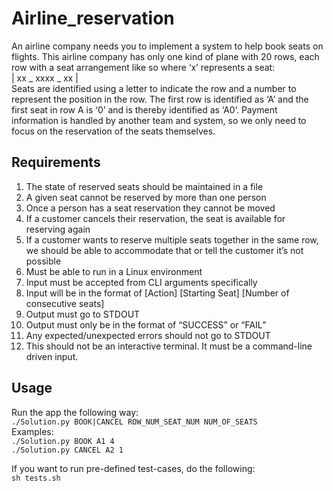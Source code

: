# Airline_reservation
An airline company needs you to implement a system to help book seats on flights. This airline company has only one kind of plane with 20 rows, each row with a seat arrangement like so where ‘x’ represents a seat:  
| xx _ xxxx _ xx |  
Seats are identified using a letter to indicate the row and a number to represent the position in the row. The first row is identified as ‘A’ and the first seat in row A is ‘0’ and is thereby identified as ‘A0’. Payment information is handled by another team and system, so we only need to focus on the reservation of the seats themselves.

## Requirements
1. The state of reserved seats should be maintained in a file
2. A given seat cannot be reserved by more than one person
3. Once a person has a seat reservation they cannot be moved
4. If a customer cancels their reservation, the seat is available for reserving again
5. If a customer wants to reserve multiple seats together in the same row, we should be able to accommodate that or tell the customer it’s not possible
6. Must be able to run in a Linux environment
7. Input must be accepted from CLI arguments specifically
8. Input will be in the format of [Action] [Starting Seat] [Number of consecutive seats]
9. Output must go to STDOUT
10. Output must only be in the format of “SUCCESS” or “FAIL”
11. Any expected/unexpected errors should not go to STDOUT
12. This should not be an interactive terminal. It must be a command-line driven input.

## Usage
Run the app the following way:  
    `./Solution.py BOOK|CANCEL ROW_NUM_SEAT_NUM NUM_OF_SEATS`  
Examples:  
    `./Solution.py BOOK A1 4`  
    `./Solution.py CANCEL A2 1`  
  
If you want to run pre-defined test-cases, do the following:  
    `sh tests.sh`  